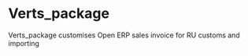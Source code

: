 Verts_package
=============

Verts_package customises Open ERP sales invoice for RU customs and importing
